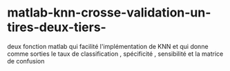 # matlab-knn-crosse-validation-un-tires-deux-tiers-
deux fonction matlab qui facilité l'implémentation de KNN et qui donne comme sorties le taux de classification , spécificité , sensibilité et la matrice de confusion 
